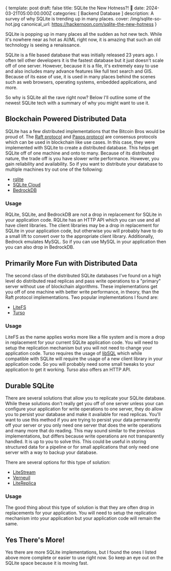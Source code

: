 {
  template: post
  draft: false
  title: SQLite the New Hotness?! 🤔
  date: 2024-03-21T05:00:00.000Z
  categories:
  [
    Backend
    Database
  ]
  description: A survey of why SQLite is trending up in many places.
  cover: /img/sqlite-so-hot.jpg
  canonical_url: https://hackernoon.com/sqlite-the-new-hotness
}


SQLite is popping up in many places all the sudden as hot new tech. While it's nowhere near as hot as AI/ML right now, it is amazing that such an old technology is seeing a renaissance.

SQLite is a file based database that was initially released 23 years ago. I often tell other developers it is the fastest database but it just doesn't scale off of one server. However, because it is a file, it's extremely easy to use and also includes many advance features like full text search and GIS. Because of its ease of use, it is used in many places behind the scenes such as web browsers, operating systems, embedded applications, and more.

So why is SQLite all the rave right now? Below I'll outline some of the newest SQLite tech with a summary of why you might want to use it.

## Blockchain Powered Distributed Data

SQLite has a few distributed implementations that the Bitcoin Bros would be proud of. The [Raft protocol](https://raft.github.io/) and [Paxos protocol](https://en.wikipedia.org/wiki/Paxos_(computer_science)) are consensus protocols which can be used in blockchain like use cases. In this case, they were implemented with SQLite to create a distributed database. This helps get SQLite off of one machine and onto to many. Because of its distributed nature, the trade off is you have slower write performance. However, you gain reliability and availability. So if you want to distribute your database to multiple machines try out one of the following:

- [rqlite](https://rqlite.io/)
- [SQLite Cloud](https://sqlitecloud.io/)
- [BedrockDB](https://bedrockdb.com/)

### Usage

RQLite, SQLite, and BedrockDB are not a drop in replacement for SQLite in your application code. RQLite has an HTTP API which you can use and all have client libraries. The client libraries may be a drop in replacement for SQLite in your application code, but otherwise you will probably have to do a small lift to convert over to the appropriate client library. Additionally, Bedrock emulates MySQL. So if you can use MySQL in your application then you can also drop in BedrockDB.

## Primarily More Fun with Distributed Data

The second class of the distributed SQLite databases I've found on a high level do distributed read replicas and pass write operations to a "primary" server without use of blockchain algorithms. These implementations get you off of one machine with better write performance, in theory, than the Raft protocol implementations. Two popular implementations I found are:

- [LiteFS](https://fly.io/docs/litefs/)
- [Turso](https://turso.tech/)

### Usage

LiteFS as the name applies works more like a file system and is more a drop in replacement for your current SQLite application code. You will need to setup the replication mechanism but you will not need to change your application code. Turso requires the usage of [libSQL](https://github.com/tursodatabase/libsql) which while compatible with SQLite will require the usage of a new client library in your application code. So you will probably need some small tweaks to your application to get it working. Turso also offers an HTTP API.

## Durable SQLite

There are several solutions that allow you to replicate your SQLite database. While these solutions don't really get you off of one server unless your can configure your application for write operations to one server, they do allow you to persist your database and make it available for read replicas. You'll want to use this method if you are trying to persist your data permanently off your server or you only need one server that does the write operations and many more that do reading. This may sound similar to the previous implementations, but differs because write operations are not transparently handled. It is up to you to solve this. This could be useful in storing structured data for a pipeline or for small applications that only need one server with a way to backup your database.

There are several options for this type of solution:

- [LiteStream](https://litestream.io/)
- [Verneuil](https://github.com/backtrace-labs/verneuil)
- [LiteReplica](https://litereplica.io/)

### Usage

The good thing about this type of solution is that they are often drop in replacements for your application. You will need to setup the replication mechanism into your application but your application code will remain the same.

## Yes There's More!

Yes there are more SQLite implementations, but I found the ones I listed above more complete or easier to use right now. So keep an eye out on the SQLite space because it is moving fast.
